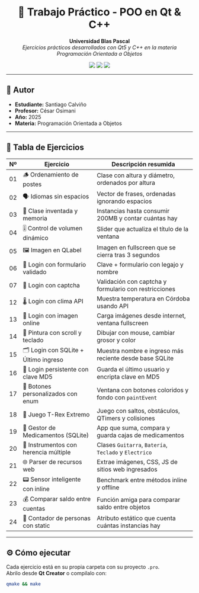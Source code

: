 <h1 align="center">🧠 Trabajo Práctico - POO en Qt & C++</h1>
<p align="center">
  <strong>Universidad Blas Pascal</strong><br>
  <em>Ejercicios prácticos desarrollados con Qt5 y C++ en la materia Programación Orientada a Objetos</em>
</p>

<p align="center">
  <img src="https://img.shields.io/badge/Qt-5.15-green?logo=qt" />
  <img src="https://img.shields.io/badge/C++-Orientado%20a%20Objetos-blue?logo=c%2B%2B" />
  <img src="https://img.shields.io/badge/SQLite-integrated-lightgrey?logo=sqlite" />
</p>

---

## 👤 Autor

- **Estudiante:** Santiago Calviño  
- **Profesor:** César Osimani  
- **Año:** 2025  
- **Materia:** Programación Orientada a Objetos  

---

## 📘 Tabla de Ejercicios

| Nº | Ejercicio                              | Descripción resumida                                       |
|----|----------------------------------------|-------------------------------------------------------------|
| 01 | 🪵 Ordenamiento de postes              | Clase con altura y diámetro, ordenados por altura           |
| 02 | 🗣️ Idiomas sin espacios                | Vector de frases, ordenadas ignorando espacios              |
| 03 | 🧠 Clase inventada y memoria           | Instancias hasta consumir 200MB y contar cuántas hay        |
| 04 | 🎚️ Control de volumen dinámico        | Slider que actualiza el título de la ventana                |
| 05 | 🖼️ Imagen en QLabel                    | Imagen en fullscreen que se cierra tras 3 segundos          |
| 06 | 🔐 Login con formulario validado       | Clave + formulario con legajo y nombre                      |
| 07 | 🧾 Login con captcha                   | Validación con captcha y formulario con restricciones       |
| 12 | 🌡️ Login con clima API                | Muestra temperatura en Córdoba usando API                  |
| 13 | 🌄 Login con imagen online             | Carga imágenes desde internet, ventana fullscreen           |
| 14 | 🎨 Pintura con scroll y teclado        | Dibujar con mouse, cambiar grosor y color                   |
| 15 | 🗂️ Login con SQLite + Último ingreso  | Muestra nombre e ingreso más reciente desde base SQLite     |
| 16 | 💾 Login persistente con clave MD5     | Guarda el último usuario y encripta clave en MD5            |
| 17 | 🎨 Botones personalizados con enum     | Ventana con botones coloridos y fondo con `paintEvent`      |
| 18 | 🦖 Juego T-Rex Extremo                 | Juego con saltos, obstáculos, QTimers y colisiones          |
| 19 | 💊 Gestor de Medicamentos (SQLite)     | App que suma, compara y guarda cajas de medicamentos        |
| 20 | 🎸 Instrumentos con herencia múltiple  | Clases `Guitarra`, `Batería`, `Teclado` y `Electrico`       |
| 21 | 🌐 Parser de recursos web              | Extrae imágenes, CSS, JS de sitios web ingresados           |
| 22 | 📟 Sensor inteligente con inline       | Benchmark entre métodos inline y offline                    |
| 23 | 💰 Comparar saldo entre cuentas        | Función amiga para comparar saldo entre objetos             |
| 24 | 👥 Contador de personas con static     | Atributo estático que cuenta cuántas instancias hay         |

---

## ⚙️ Cómo ejecutar

Cada ejercicio está en su propia carpeta con su proyecto `.pro`.  
Abrilo desde **Qt Creator** o compilalo con:

```bash
qmake && make

